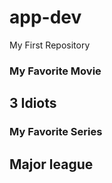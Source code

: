 # app-dev
My First Repository
###  My Favorite Movie
## 3 Idiots

###  My Favorite Series
##  Major league
